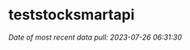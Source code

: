 
<!-- README.md is generated from README.Rmd. Please edit that file -->

# teststocksmartapi

*Date of most recent data pull: 2023-07-26 06:31:30*

